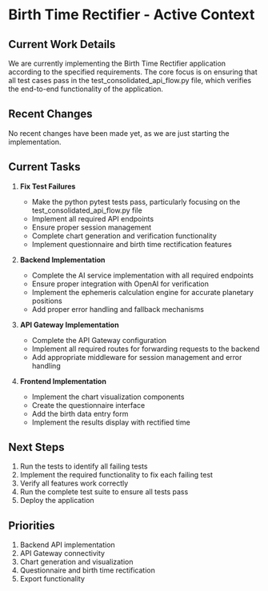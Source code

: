 # Birth Time Rectifier - Active Context

## Current Work Details

We are currently implementing the Birth Time Rectifier application according to the specified requirements. The core focus is on ensuring that all test cases pass in the test_consolidated_api_flow.py file, which verifies the end-to-end functionality of the application.

## Recent Changes

No recent changes have been made yet, as we are just starting the implementation.

## Current Tasks

1. **Fix Test Failures**
   - Make the python pytest tests pass, particularly focusing on the test_consolidated_api_flow.py file
   - Implement all required API endpoints
   - Ensure proper session management
   - Complete chart generation and verification functionality
   - Implement questionnaire and birth time rectification features

2. **Backend Implementation**
   - Complete the AI service implementation with all required endpoints
   - Ensure proper integration with OpenAI for verification
   - Implement the ephemeris calculation engine for accurate planetary positions
   - Add proper error handling and fallback mechanisms

3. **API Gateway Implementation**
   - Complete the API Gateway configuration
   - Implement all required routes for forwarding requests to the backend
   - Add appropriate middleware for session management and error handling

4. **Frontend Implementation**
   - Implement the chart visualization components
   - Create the questionnaire interface
   - Add the birth data entry form
   - Implement the results display with rectified time

## Next Steps

1. Run the tests to identify all failing tests
2. Implement the required functionality to fix each failing test
3. Verify all features work correctly
4. Run the complete test suite to ensure all tests pass
5. Deploy the application

## Priorities

1. Backend API implementation
2. API Gateway connectivity
3. Chart generation and visualization
4. Questionnaire and birth time rectification
5. Export functionality
